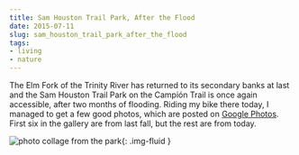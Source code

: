 ```yaml
---
title: Sam Houston Trail Park, After the Flood
date: 2015-07-11
slug: sam_houston_trail_park_after_the_flood
tags:
- living
- nature
---
```


The Elm Fork of the Trinity River has returned to its secondary banks at last
and the Sam Houston Trail Park on the Campi&oacute;n Trail is once again
accessible, after two months of flooding. Riding my bike there today, I managed
to get a few good photos, which are posted on [Google
Photos](https://plus.google.com/photos/110829098089228358837/albums/6064182910237070737). First six in the gallery are from last fall, but the rest are from
today.

![photo collage from the park](/img/samHoustonTrailParkJuly112015.png){: .img-fluid }
